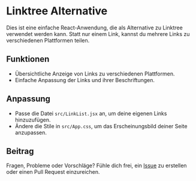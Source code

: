 # Linktree Alternative

Dies ist eine einfache React-Anwendung, die als Alternative zu Linktree verwendet werden kann. Statt nur einem Link, kannst du mehrere Links zu verschiedenen Plattformen teilen.

## Funktionen

- Übersichtliche Anzeige von Links zu verschiedenen Plattformen.
- Einfache Anpassung der Links und ihrer Beschriftungen.

## Anpassung

- Passe die Datei `src/LinkList.jsx` an, um deine eigenen Links hinzuzufügen.
- Ändere die Stile in `src/App.css`, um das Erscheinungsbild deiner Seite anzupassen.

## Beitrag

Fragen, Probleme oder Vorschläge? Fühle dich frei, ein [Issue](https://github.com/SimplyJanDE/jan-cebulla.de/issues) zu erstellen oder einen Pull Request einzureichen.

